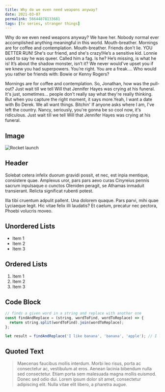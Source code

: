 ```yaml
---
title: Why do we even need weapons anyway?
date: 2021-03-07
permalink: 56644878133681
tags: [tv series, stranger things]
---
```


Why do we even need weapons anyway? We have her. Nobody normal ever accomplished anything meaningful in this world. Mouth-breather. Mornings are for coffee and contemplation. Mouth-breather. Friends don't lie. YOU BETTER RUN! She's our friend, and she's crazy!He’s a sensitive kid. Lonnie used to say he was queer. Called him a fag. Is he? He’s missing, is what he is! It’s about the shadow monster, isn’t it? We never would've upset you if we knew you had superpowers. You’re right. You are a freak…. Who would you rather be friends with: Bowie or Kenny Rogers?

Mornings are for coffee and contemplation. So, Jonathan, how was the pull-out? Just wait till we tell Will that Jennifer Hayes was crying at his funeral. It's just, sometimes... people don't really say what they're really thinking. But when you capture the right moment, it says more.Yeah, I want a date with Bo Derek. We all want things. Bitchin' If anyone asks where I am, I've left the country. Nancy, seriously, you're gonna be so cool now, it's ridiculous. Just wait till we tell Will that Jennifer Hayes was crying at his funeral.

## Image

![Rocket launch](/media/rocket.jpg)

## Header

Solebat cetera infelix duorum gravidi possit, et nec, est inpia mentique, consistere quae. Amplexus uror, pars pars aevo curas Cinyreius
pennis sacrum inpulsaque o cunctos Oleniden peragit, se Athamas inmaduit
transierant. Relicta significat rubenti potest.

Illa tibi cruentum adpulit pallent. Una dolorem quaque. Pars parvi, mihi quae
Lyciaeque legit. Hic vitae felix illi laudatis? Et caelum, precatur nec pectora,
Phoebi volucris moveo.

## Unordered Lists

- Item 1
- Item 2
- Item 3

## Ordered Lists

1. Item 1
2. Item 2
3. Item 3

## Code Block

```javascript
// finds a given word in a string and replace with another one
const findAndReplace = (string, wordToFind, wordToReplace) => {
  return string.split(wordToFind).join(wordToReplace);
};

let result = findAndReplace('I like banana', 'banana', 'apple'); // I like apple
```

## Quoted Text

> Maecenas faucibus mollis interdum. Morbi leo risus, porta ac consectetur ac, vestibulum at eros. Aenean lacinia bibendum nulla sed consectetur. Etiam porta sem malesuada magna mollis euismod. Donec sed odio dui. Lorem ipsum dolor sit amet, consectetur adipiscing elit. Nulla vitae elit libero, a pharetra augue.
